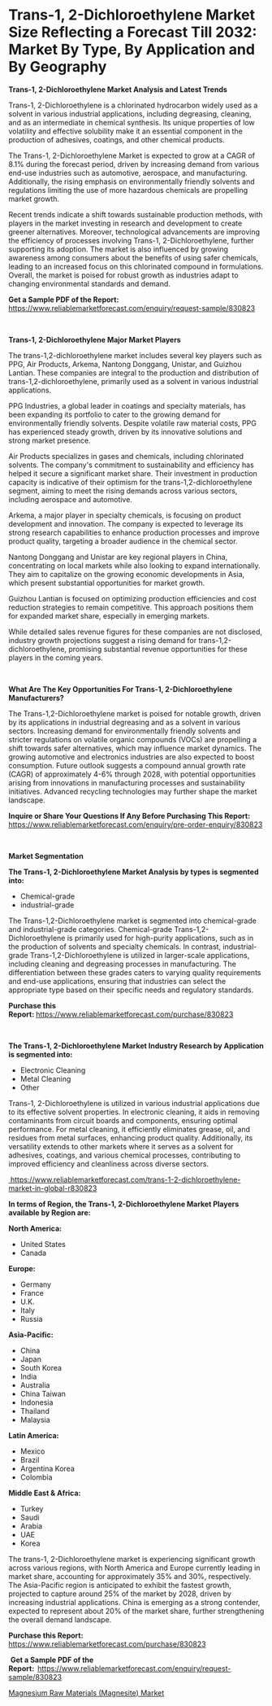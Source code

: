 <p><h1>Trans-1, 2-Dichloroethylene Market Size Reflecting a Forecast Till 2032: Market By Type, By Application and By Geography</h1></p><p><strong>Trans-1, 2-Dichloroethylene Market Analysis and Latest Trends</strong></p>
<p><p>Trans-1, 2-Dichloroethylene is a chlorinated hydrocarbon widely used as a solvent in various industrial applications, including degreasing, cleaning, and as an intermediate in chemical synthesis. Its unique properties of low volatility and effective solubility make it an essential component in the production of adhesives, coatings, and other chemical products.</p><p>The Trans-1, 2-Dichloroethylene Market is expected to grow at a CAGR of 8.1% during the forecast period, driven by increasing demand from various end-use industries such as automotive, aerospace, and manufacturing. Additionally, the rising emphasis on environmentally friendly solvents and regulations limiting the use of more hazardous chemicals are propelling market growth. </p><p>Recent trends indicate a shift towards sustainable production methods, with players in the market investing in research and development to create greener alternatives. Moreover, technological advancements are improving the efficiency of processes involving Trans-1, 2-Dichloroethylene, further supporting its adoption. The market is also influenced by growing awareness among consumers about the benefits of using safer chemicals, leading to an increased focus on this chlorinated compound in formulations. Overall, the market is poised for robust growth as industries adapt to changing environmental standards and demand.</p></p>
<p><strong>Get a Sample PDF of the Report:&nbsp;</strong> <a href="https://www.reliablemarketforecast.com/enquiry/request-sample/830823?utm_campaign=2245&utm_medium=2&utm_source=Github&utm_content=ia&utm_term=02022025&utm_id=trans-1-2-dichloroethylene">https://www.reliablemarketforecast.com/enquiry/request-sample/830823</a></p>
<p>&nbsp;</p>
<p><strong>Trans-1, 2-Dichloroethylene Major Market Players</strong></p>
<p><p>The trans-1,2-dichloroethylene market includes several key players such as PPG, Air Products, Arkema, Nantong Donggang, Unistar, and Guizhou Lantian. These companies are integral to the production and distribution of trans-1,2-dichloroethylene, primarily used as a solvent in various industrial applications.</p><p>PPG Industries, a global leader in coatings and specialty materials, has been expanding its portfolio to cater to the growing demand for environmentally friendly solvents. Despite volatile raw material costs, PPG has experienced steady growth, driven by its innovative solutions and strong market presence.</p><p>Air Products specializes in gases and chemicals, including chlorinated solvents. The company's commitment to sustainability and efficiency has helped it secure a significant market share. Their investment in production capacity is indicative of their optimism for the trans-1,2-dichloroethylene segment, aiming to meet the rising demands across various sectors, including aerospace and automotive.</p><p>Arkema, a major player in specialty chemicals, is focusing on product development and innovation. The company is expected to leverage its strong research capabilities to enhance production processes and improve product quality, targeting a broader audience in the chemical sector.</p><p>Nantong Donggang and Unistar are key regional players in China, concentrating on local markets while also looking to expand internationally. They aim to capitalize on the growing economic developments in Asia, which present substantial opportunities for market growth.</p><p>Guizhou Lantian is focused on optimizing production efficiencies and cost reduction strategies to remain competitive. This approach positions them for expanded market share, especially in emerging markets.</p><p>While detailed sales revenue figures for these companies are not disclosed, industry growth projections suggest a rising demand for trans-1,2-dichloroethylene, promising substantial revenue opportunities for these players in the coming years.</p></p>
<p>&nbsp;</p>
<p><strong>What Are The Key Opportunities For Trans-1, 2-Dichloroethylene Manufacturers?</strong></p>
<p><p>The Trans-1,2-Dichloroethylene market is poised for notable growth, driven by its applications in industrial degreasing and as a solvent in various sectors. Increasing demand for environmentally friendly solvents and stricter regulations on volatile organic compounds (VOCs) are propelling a shift towards safer alternatives, which may influence market dynamics. The growing automotive and electronics industries are also expected to boost consumption. Future outlook suggests a compound annual growth rate (CAGR) of approximately 4-6% through 2028, with potential opportunities arising from innovations in manufacturing processes and sustainability initiatives. Advanced recycling technologies may further shape the market landscape.</p></p>
<p><strong>Inquire or Share Your Questions If Any Before Purchasing This Report:</strong> <a href="https://www.reliablemarketforecast.com/enquiry/pre-order-enquiry/830823?utm_campaign=2245&utm_medium=2&utm_source=Github&utm_content=ia&utm_term=02022025&utm_id=trans-1-2-dichloroethylene">https://www.reliablemarketforecast.com/enquiry/pre-order-enquiry/830823</a></p>
<p>&nbsp;</p>
<p><strong>Market Segmentation</strong></p>
<p><strong>The Trans-1, 2-Dichloroethylene Market Analysis by types is segmented into:</strong></p>
<p><ul><li>Chemical-grade</li><li>industrial-grade</li></ul></p>
<p><p>The Trans-1,2-Dichloroethylene market is segmented into chemical-grade and industrial-grade categories. Chemical-grade Trans-1,2-Dichloroethylene is primarily used for high-purity applications, such as in the production of solvents and specialty chemicals. In contrast, industrial-grade Trans-1,2-Dichloroethylene is utilized in larger-scale applications, including cleaning and degreasing processes in manufacturing. The differentiation between these grades caters to varying quality requirements and end-use applications, ensuring that industries can select the appropriate type based on their specific needs and regulatory standards.</p></p>
<p><strong>Purchase this Report:&nbsp;</strong><a href="https://www.reliablemarketforecast.com/purchase/830823?utm_campaign=2245&utm_medium=2&utm_source=Github&utm_content=ia&utm_term=02022025&utm_id=trans-1-2-dichloroethylene">https://www.reliablemarketforecast.com/purchase/830823</a></p>
<p>&nbsp;</p>
<p><strong>The Trans-1, 2-Dichloroethylene Market Industry Research by Application is segmented into:</strong></p>
<p><ul><li>Electronic Cleaning</li><li>Metal Cleaning</li><li>Other</li></ul></p>
<p><p>Trans-1, 2-Dichloroethylene is utilized in various industrial applications due to its effective solvent properties. In electronic cleaning, it aids in removing contaminants from circuit boards and components, ensuring optimal performance. For metal cleaning, it efficiently eliminates grease, oil, and residues from metal surfaces, enhancing product quality. Additionally, its versatility extends to other markets where it serves as a solvent for adhesives, coatings, and various chemical processes, contributing to improved efficiency and cleanliness across diverse sectors.</p></p>
<p><a href="https://www.reliablemarketforecast.com/trans-1-2-dichloroethylene-market-in-global-r830823?utm_campaign=2245&utm_medium=2&utm_source=Github&utm_content=ia&utm_term=02022025&utm_id=trans-1-2-dichloroethylene">&nbsp;https://www.reliablemarketforecast.com/trans-1-2-dichloroethylene-market-in-global-r830823</a></p>
<p><strong>In terms of Region, the Trans-1, 2-Dichloroethylene Market Players available by Region are:</strong></p>
<p>
    <p> <strong> North America: </strong>
        <ul>
            <li>United States</li>
            <li>Canada</li>
        </ul>
        </p> 
    <p> <strong> Europe: </strong>
        <ul>
            <li>Germany</li>
            <li>France</li>
            <li>U.K.</li>
            <li>Italy</li>
            <li>Russia</li>
        </ul>
        </p> 
    <p> <strong> Asia-Pacific: </strong>
        <ul>
            <li>China</li>
            <li>Japan</li>
            <li>South Korea</li>
            <li>India</li>
            <li>Australia</li>
            <li>China Taiwan</li>
            <li>Indonesia</li>
            <li>Thailand</li>
            <li>Malaysia</li>
        </ul>
        </p> 
    <p> <strong> Latin America: </strong>
        <ul>
            <li>Mexico</li>
            <li>Brazil</li>
            <li>Argentina Korea</li>
            <li>Colombia</li>
        </ul>
        </p> 
    <p> <strong> Middle East & Africa: </strong>
        <ul>
            <li>Turkey</li>
            <li>Saudi</li>
            <li>Arabia</li>
            <li>UAE</li>
            <li>Korea</li>
        </ul>
    </p>
    </p>
<p><p>The trans-1, 2-Dichloroethylene market is experiencing significant growth across various regions, with North America and Europe currently leading in market share, accounting for approximately 35% and 30%, respectively. The Asia-Pacific region is anticipated to exhibit the fastest growth, projected to capture around 25% of the market by 2028, driven by increasing industrial applications. China is emerging as a strong contender, expected to represent about 20% of the market share, further strengthening the overall demand landscape.</p></p>
<p><strong>Purchase this Report: </strong><a href="https://www.reliablemarketforecast.com/purchase/830823?utm_campaign=2245&utm_medium=2&utm_source=Github&utm_content=ia&utm_term=02022025&utm_id=trans-1-2-dichloroethylene">https://www.reliablemarketforecast.com/purchase/830823</a></p>
<p>&nbsp;<strong>Get a Sample PDF of the Report:&nbsp;&nbsp;</strong><a href="https://www.reliablemarketforecast.com/enquiry/request-sample/830823?utm_campaign=2245&utm_medium=2&utm_source=Github&utm_content=ia&utm_term=02022025&utm_id=trans-1-2-dichloroethylene">https://www.reliablemarketforecast.com/enquiry/request-sample/830823</a></p>
<p><strong></strong></p>
<p><p><a href="https://github.com/lehumiston1971679/Market-Research-Report-List-1/blob/main/magnesium-raw-materials-magnesite-market.md?utm_campaign=2245&utm_medium=2&utm_source=Github&utm_content=ia&utm_term=02022025&utm_id=trans-1-2-dichloroethylene">Magnesium Raw Materials (Magnesite) Market</a></p></p>